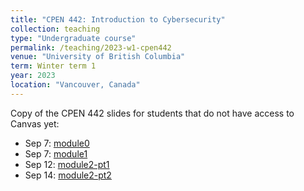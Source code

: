 ```yaml
---
title: "CPEN 442: Introduction to Cybersecurity"
collection: teaching
type: "Undergraduate course"
permalink: /teaching/2023-w1-cpen442
venue: "University of British Columbia"
term: Winter term 1
year: 2023
location: "Vancouver, Canada"
---
```


Copy of the CPEN 442 slides for students that do not have access to Canvas yet:
- Sep 7: [module0](/files/cpen442/module0-course-info.pdf)
- Sep 7: [module1](/files/cpen442/module1-intro.pdf)
- Sep 12: [module2-pt1](/files/cpen442/module2-program-sec-pt1.pdf)
- Sep 14: [module2-pt2](/files/cpen442/module2-program-sec-pt2.pdf)
